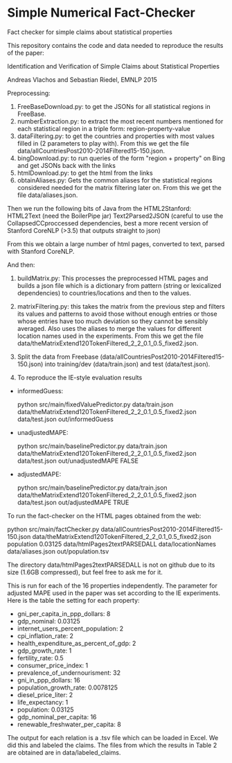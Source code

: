 # Simple Numerical Fact-Checker
Fact checker for simple claims about statistical properties

This repository contains the code and data needed to reproduce the results of the paper:

Identification and Verification of Simple Claims about Statistical Properties

Andreas Vlachos and Sebastian Riedel, EMNLP 2015

Preprocessing:

1. FreeBaseDownload.py: to get the JSONs for all statistical regions in FreeBase.
2. numberExtraction.py: to extract the most recent numbers mentioned for each statistical region in a triple form: region-property-value
3. dataFiltering.py: to get the countries and properties with most values filled in (2 parameters to play with). From this we get the file data/allCountriesPost2010-2014Filtered15-150.json.
4. bingDownload.py: to run queries of the form "region + property" on Bing and get JSONs back with the links
5. htmlDownload.py: to get the html from the links
6. obtainAliases.py: Gets the common aliases for the statistical regions considered needed for the matrix filtering later on. From this we get the file data/aliases.json.

Then we run the following bits of Java from the HTML2Stanford:
HTML2Text (need the BoilerPipe jar)
Text2Parsed2JSON (careful to use the CollapsedCCproccessed dependencies, best a more recent version of Stanford CoreNLP (>3.5) that outputs straight to json) 

From this we obtain a large number of html pages, converted to text, parsed with Stanford CoreNLP.

And then:

1. buildMatrix.py: This processes the preprocessed HTML pages and builds a json file which is a dictionary from pattern (string or lexicalized dependencies) to countries/locations and then to the values.
2. matrixFiltering.py: this takes the matrix from the previous step and filters its values and patterns to avoid those without enough entries or those whose entries have too much deviation so they cannot be sensibly averaged. Also uses the aliases to merge the values for different location names used in the experiments. From this we get the file data/theMatrixExtend120TokenFiltered_2_2_0.1_0.5_fixed2.json.

3. Split the data from Freebase (data/allCountriesPost2010-2014Filtered15-150.json) into training/dev (data/train.json) and test (data/test.json).

4. To reproduce the IE-style evaluation results

- informedGuess: 
  
  python src/main/fixedValuePredictor.py data/train.json data/theMatrixExtend120TokenFiltered_2_2_0.1_0.5_fixed2.json data/test.json out/informedGuess

- unadjustedMAPE:

  python src/main/baselinePredictor.py data/train.json data/theMatrixExtend120TokenFiltered_2_2_0.1_0.5_fixed2.json data/test.json out/unadjustedMAPE FALSE

- adjustedMAPE:

  python src/main/baselinePredictor.py data/train.json data/theMatrixExtend120TokenFiltered_2_2_0.1_0.5_fixed2.json data/test.json out/adjustedMAPE TRUE

To run the fact-checker on the HTML pages obtained from the web:

  python src/main/factChecker.py data/allCountriesPost2010-2014Filtered15-150.json data/theMatrixExtend120TokenFiltered_2_2_0.1_0.5_fixed2.json population 0.03125 data/htmlPages2textPARSEDALL data/locationNames data/aliases.json out/population.tsv

The directory data/htmlPages2textPARSEDALL is not on github due to its size (1.6GB compressed), but feel free to ask me for it.

This is run for each of the 16 properties independently. The parameter for adjusted MAPE used in the paper was set according to the IE experiments. Here is the table the setting for each property:

- gni_per_capita_in_ppp_dollars: 8
- gdp_nominal: 0.03125
- internet_users_percent_population: 2
- cpi_inflation_rate: 2
- health_expenditure_as_percent_of_gdp: 2
- gdp_growth_rate: 1
- fertility_rate: 0.5
- consumer_price_index: 1
- prevalence_of_undernourisment: 32
- gni_in_ppp_dollars: 16
- population_growth_rate: 0.0078125
- diesel_price_liter: 2
- life_expectancy: 1
- population: 0.03125
- gdp_nominal_per_capita: 16
- renewable_freshwater_per_capita: 8

The output for each relation is a .tsv file which can be loaded in Excel. We did this and labeled the claims. The files from which the results in Table 2 are obtained are in data/labeled_claims.

